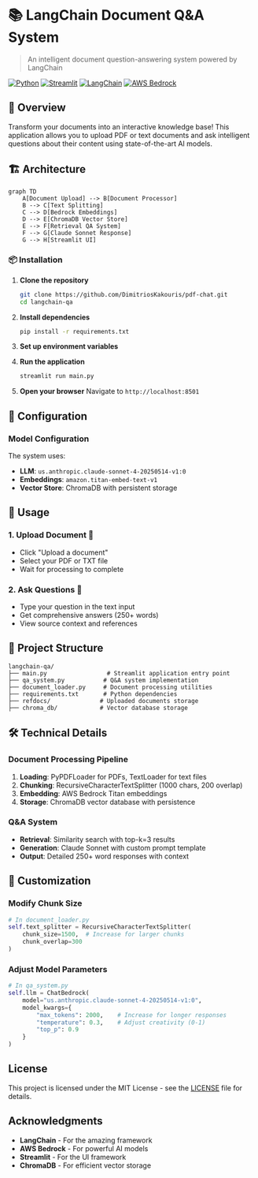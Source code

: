 # 📚 LangChain Document Q&A System

> An intelligent document question-answering system powered by LangChain

[![Python](https://img.shields.io/badge/python-3.8+-blue.svg)](https://www.python.org/downloads/)
[![Streamlit](https://img.shields.io/badge/streamlit-1.28+-red.svg)](https://streamlit.io/)
[![LangChain](https://img.shields.io/badge/langchain-latest-green.svg)](https://python.langchain.com/)
[![AWS Bedrock](https://img.shields.io/badge/AWS-Bedrock-orange.svg)](https://aws.amazon.com/bedrock/)

## 🌟 Overview

Transform your documents into an interactive knowledge base! This application allows you to upload PDF or text documents and ask intelligent questions about their content using state-of-the-art AI models.

## 🏗️ Architecture

```mermaid
graph TD
    A[Document Upload] --> B[Document Processor]
    B --> C[Text Splitting]
    C --> D[Bedrock Embeddings]
    D --> E[ChromaDB Vector Store]
    E --> F[Retrieval QA System]
    F --> G[Claude Sonnet Response]
    G --> H[Streamlit UI]
```

### 📦 Installation

1. **Clone the repository**
   ```bash
   git clone https://github.com/DimitriosKakouris/pdf-chat.git
   cd langchain-qa
   ```

2. **Install dependencies**
   ```bash
   pip install -r requirements.txt
   ```

3. **Set up environment variables**
   

4. **Run the application**
   ```bash
   streamlit run main.py
   ```

5. **Open your browser** 
   Navigate to `http://localhost:8501`

## 🔧 Configuration

### Model Configuration

The system uses:
- **LLM**: `us.anthropic.claude-sonnet-4-20250514-v1:0`
- **Embeddings**: `amazon.titan-embed-text-v1`
- **Vector Store**: ChromaDB with persistent storage

## 📖 Usage

### 1. Upload Document 📄
- Click "Upload a document" 
- Select your PDF or TXT file
- Wait for processing to complete

### 2. Ask Questions 💭
- Type your question in the text input
- Get comprehensive answers (250+ words)
- View source context and references

## 🏢 Project Structure

```
langchain-qa/
├── main.py                 # Streamlit application entry point
├── qa_system.py           # Q&A system implementation
├── document_loader.py     # Document processing utilities
├── requirements.txt       # Python dependencies
├── refdocs/              # Uploaded documents storage
├── chroma_db/            # Vector database storage
```

## 🛠️ Technical Details

### Document Processing Pipeline

1. **Loading**: PyPDFLoader for PDFs, TextLoader for text files
2. **Chunking**: RecursiveCharacterTextSplitter (1000 chars, 200 overlap)
3. **Embedding**: AWS Bedrock Titan embeddings
4. **Storage**: ChromaDB vector database with persistence

### Q&A System

- **Retrieval**: Similarity search with top-k=3 results
- **Generation**: Claude Sonnet with custom prompt template
- **Output**: Detailed 250+ word responses with context

## 🎯 Customization

### Modify Chunk Size
```python
# In document_loader.py
self.text_splitter = RecursiveCharacterTextSplitter(
    chunk_size=1500,  # Increase for larger chunks
    chunk_overlap=300
)
```

### Adjust Model Parameters
```python
# In qa_system.py
self.llm = ChatBedrock(
    model="us.anthropic.claude-sonnet-4-20250514-v1:0",
    model_kwargs={
        "max_tokens": 2000,    # Increase for longer responses
        "temperature": 0.3,    # Adjust creativity (0-1)
        "top_p": 0.9
    }
)
```


## License

This project is licensed under the MIT License - see the [LICENSE](LICENSE) file for details.

##  Acknowledgments

- **LangChain** - For the amazing framework
- **AWS Bedrock** - For powerful AI models  
- **Streamlit** - For the UI framework
- **ChromaDB** - For efficient vector storage

